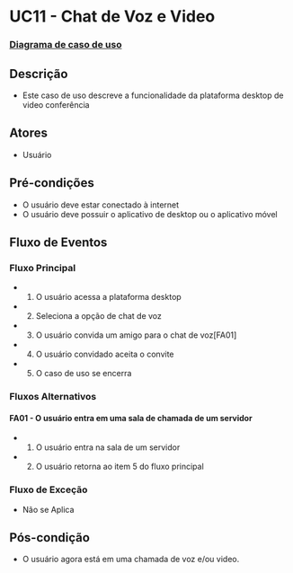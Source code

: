 # UC11 - Chat de Voz e Video
### [Diagrama de caso de uso](Diagrama-Chat-de-Voz)
## Descrição
* Este caso de uso descreve a funcionalidade da plataforma desktop de video conferência
## Atores
* Usuário
## Pré-condições
* O usuário deve estar conectado à internet
* O usuário deve possuir o aplicativo de desktop ou o aplicativo móvel

## Fluxo de Eventos
### Fluxo Principal
* 1. O usuário acessa a plataforma desktop
* 2. Seleciona a opção de chat de voz
* 3. O usuário convida um amigo para o chat de voz[FA01]
* 4. O usuário convidado aceita o convite
* 5. O caso de uso se encerra
### Fluxos Alternativos
#### FA01 - O usuário entra em uma sala de chamada de um servidor
* 1. O usuário entra na sala de um servidor
* 2. O usuário retorna ao item 5 do fluxo principal

### Fluxo de Exceção
* Não se Aplica
## Pós-condição
* O usuário agora está em uma chamada de voz e/ou video.